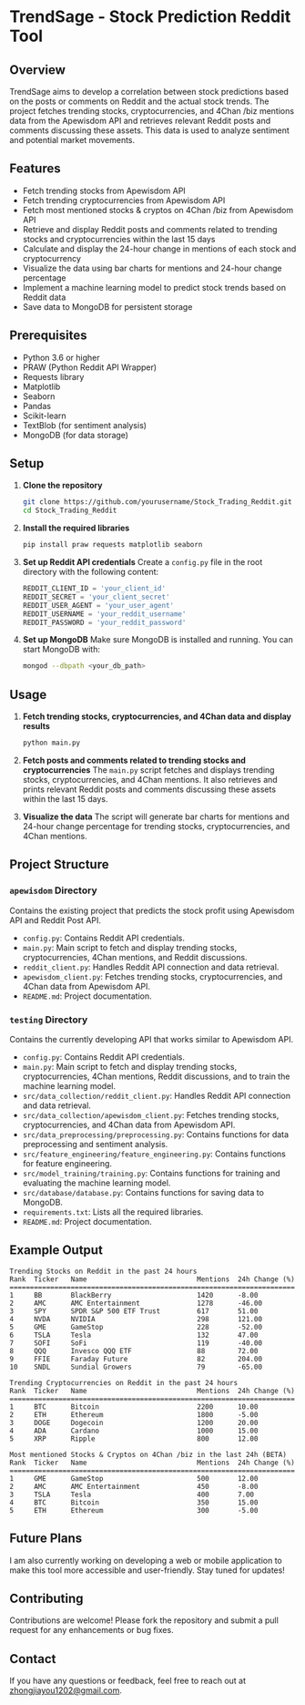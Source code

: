 # TrendSage - Stock Prediction Reddit Tool

## Overview

TrendSage aims to develop a correlation between stock predictions based on the posts or comments on Reddit and the actual stock trends. The project fetches trending stocks, cryptocurrencies, and 4Chan /biz mentions data from the Apewisdom API and retrieves relevant Reddit posts and comments discussing these assets. This data is used to analyze sentiment and potential market movements.

## Features

- Fetch trending stocks from Apewisdom API
- Fetch trending cryptocurrencies from Apewisdom API
- Fetch most mentioned stocks & cryptos on 4Chan /biz from Apewisdom API
- Retrieve and display Reddit posts and comments related to trending stocks and cryptocurrencies within the last 15 days
- Calculate and display the 24-hour change in mentions of each stock and cryptocurrency
- Visualize the data using bar charts for mentions and 24-hour change percentage
- Implement a machine learning model to predict stock trends based on Reddit data
- Save data to MongoDB for persistent storage

## Prerequisites

- Python 3.6 or higher
- PRAW (Python Reddit API Wrapper)
- Requests library
- Matplotlib
- Seaborn
- Pandas
- Scikit-learn
- TextBlob (for sentiment analysis)
- MongoDB (for data storage)

## Setup

1. **Clone the repository**
    ```sh
    git clone https://github.com/yourusername/Stock_Trading_Reddit.git
    cd Stock_Trading_Reddit
    ```

2. **Install the required libraries**
    ```sh
    pip install praw requests matplotlib seaborn
    ```

3. **Set up Reddit API credentials**
    Create a `config.py` file in the root directory with the following content:
    ```python
    REDDIT_CLIENT_ID = 'your_client_id'
    REDDIT_SECRET = 'your_client_secret'
    REDDIT_USER_AGENT = 'your_user_agent'
    REDDIT_USERNAME = 'your_reddit_username'
    REDDIT_PASSWORD = 'your_reddit_password'
    ```
4. **Set up MongoDB**
   Make sure MongoDB is installed and running. You can start MongoDB with:
    ```sh
    mongod --dbpath <your_db_path>
    ```

## Usage

1. **Fetch trending stocks, cryptocurrencies, and 4Chan data and display results**
    ```sh
    python main.py
    ```

2. **Fetch posts and comments related to trending stocks and cryptocurrencies**
    The `main.py` script fetches and displays trending stocks, cryptocurrencies, and 4Chan mentions. It also retrieves and prints relevant Reddit posts and comments discussing these assets within the last 15 days.

3. **Visualize the data**
    The script will generate bar charts for mentions and 24-hour change percentage for trending stocks, cryptocurrencies, and 4Chan mentions.

## Project Structure

### `apewisdom` Directory

Contains the existing project that predicts the stock profit using Apewisdom API and Reddit Post API.

- `config.py`: Contains Reddit API credentials.
- `main.py`: Main script to fetch and display trending stocks, cryptocurrencies, 4Chan mentions, and Reddit discussions.
- `reddit_client.py`: Handles Reddit API connection and data retrieval.
- `apewisdom_client.py`: Fetches trending stocks, cryptocurrencies, and 4Chan data from Apewisdom API.
- `README.md`: Project documentation.

### `testing` Directory

Contains the currently developing API that works similar to Apewisdom API.

- `config.py`: Contains Reddit API credentials.
- `main.py`: Main script to fetch and display trending stocks, cryptocurrencies, 4Chan mentions, Reddit discussions, and to train the machine learning model.
- `src/data_collection/reddit_client.py`: Handles Reddit API connection and data retrieval.
- `src/data_collection/apewisdom_client.py`: Fetches trending stocks, cryptocurrencies, and 4Chan data from Apewisdom API.
- `src/data_preprocessing/preprocessing.py`: Contains functions for data preprocessing and sentiment analysis.
- `src/feature_engineering/feature_engineering.py`: Contains functions for feature engineering.
- `src/model_training/training.py`: Contains functions for training and evaluating the machine learning model.
- `src/database/database.py`: Contains functions for saving data to MongoDB.
- `requirements.txt`: Lists all the required libraries.
- `README.md`: Project documentation.

## Example Output

```plaintext
Trending Stocks on Reddit in the past 24 hours
Rank  Ticker   Name                           Mentions  24h Change (%) 
======================================================================
1     BB       BlackBerry                     1420      -8.00           
2     AMC      AMC Entertainment              1278      -46.00          
3     SPY      SPDR S&P 500 ETF Trust         617       51.00           
4     NVDA     NVIDIA                         298       121.00          
5     GME      GameStop                       228       -52.00          
6     TSLA     Tesla                          132       47.00           
7     SOFI     SoFi                           119       -40.00          
8     QQQ      Invesco QQQ ETF                88        72.00           
9     FFIE     Faraday Future                 82        204.00          
10    SNDL     Sundial Growers                79        -65.00          

Trending Cryptocurrencies on Reddit in the past 24 hours
Rank  Ticker   Name                           Mentions  24h Change (%) 
======================================================================
1     BTC      Bitcoin                        2200      10.00           
2     ETH      Ethereum                       1800      -5.00           
3     DOGE     Dogecoin                       1200      20.00          
4     ADA      Cardano                        1000      15.00           
5     XRP      Ripple                         800       12.00          

Most mentioned Stocks & Cryptos on 4Chan /biz in the last 24h (BETA)
Rank  Ticker   Name                           Mentions  24h Change (%) 
======================================================================
1     GME      GameStop                       500       12.00           
2     AMC      AMC Entertainment              450       -8.00           
3     TSLA     Tesla                          400       7.00            
4     BTC      Bitcoin                        350       15.00           
5     ETH      Ethereum                       300       -5.00           
```

## Future Plans
I am also currently working on developing a web or mobile application to make this tool more accessible and user-friendly. Stay tuned for updates!

## Contributing
Contributions are welcome! Please fork the repository and submit a pull request for any enhancements or bug fixes.

## Contact
If you have any questions or feedback, feel free to reach out at zhongjiayou1202@gmail.com.